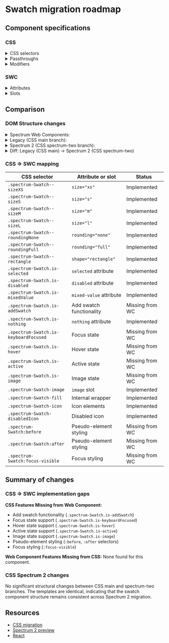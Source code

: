 # Swatch migration roadmap

## Component specifications

### CSS

<details>
<summary>CSS selectors</summary>

- `.spectrum-Swatch`
- `.spectrum-Swatch .spectrum-Swatch-disabledIcon`
- `.spectrum-Swatch .spectrum-Swatch-fill`
- `.spectrum-Swatch--rectangle`
- `.spectrum-Swatch--roundingFull.is-selected:not(.spectrum-Swatch--rectangle) .spectrum-Swatch-fill`
- `.spectrum-Swatch--roundingFull.is-selected:not(.spectrum-Swatch--rectangle) .spectrum-Swatch-fill:before`
- `.spectrum-Swatch--roundingFull:not(.spectrum-Swatch--rectangle)`
- `.spectrum-Swatch--roundingFull:not(.spectrum-Swatch--rectangle) .spectrum-Swatch-fill`
- `.spectrum-Swatch--roundingFull:not(.spectrum-Swatch--rectangle) .spectrum-Swatch-fill:before`
- `.spectrum-Swatch--roundingFull:not(.spectrum-Swatch--rectangle):after`
- `.spectrum-Swatch--roundingFull:not(.spectrum-Swatch--rectangle):before`
- `.spectrum-Swatch--roundingNone`
- `.spectrum-Swatch--roundingNone .spectrum-Swatch-fill`
- `.spectrum-Swatch--roundingNone .spectrum-Swatch-fill:before`
- `.spectrum-Swatch--roundingNone.is-selected .spectrum-Swatch-fill`
- `.spectrum-Swatch--roundingNone.is-selected .spectrum-Swatch-fill:before`
- `.spectrum-Swatch--roundingNone:after`
- `.spectrum-Swatch--roundingNone:before`
- `.spectrum-Swatch--sizeL`
- `.spectrum-Swatch--sizeS`
- `.spectrum-Swatch--sizeXS`
- `.spectrum-Swatch-disabledIcon`
- `.spectrum-Swatch-disabledIcon path:first-child`
- `.spectrum-Swatch-disabledIcon path:last-child`
- `.spectrum-Swatch-fill`
- `.spectrum-Swatch-fill:before`
- `.spectrum-Swatch-icon`
- `.spectrum-Swatch-image`
- `.spectrum-Swatch.is-addSwatch`
- `.spectrum-Swatch.is-addSwatch .spectrum-Swatch-fill`
- `.spectrum-Swatch.is-addSwatch .spectrum-Swatch-icon`
- `.spectrum-Swatch.is-addSwatch.is-keyboardFocused`
- `.spectrum-Swatch.is-addSwatch:active`
- `.spectrum-Swatch.is-addSwatch:focus-visible`
- `.spectrum-Swatch.is-addSwatch:hover`
- `.spectrum-Swatch.is-disabled`
- `.spectrum-Swatch.is-disabled .spectrum-Swatch-disabledIcon`
- `.spectrum-Swatch.is-image .spectrum-Swatch-fill:before`
- `.spectrum-Swatch.is-keyboardFocused`
- `.spectrum-Swatch.is-mixedValue`
- `.spectrum-Swatch.is-mixedValue .spectrum-Swatch-fill`
- `.spectrum-Swatch.is-mixedValue .spectrum-Swatch-icon`
- `.spectrum-Swatch.is-nothing.spectrum-Swatch--rectangle:not(.spectrum-Swatch.is-mixedValue, .spectrum-Swatch.is-addSwatch) .spectrum-Swatch-fill:after`
- `.spectrum-Swatch.is-nothing:not(.spectrum-Swatch.is-mixedValue, .spectrum-Swatch.is-addSwatch) .spectrum-Swatch-fill`
- `.spectrum-Swatch.is-nothing:not(.spectrum-Swatch.is-mixedValue, .spectrum-Swatch.is-addSwatch) .spectrum-Swatch-fill:after`
- `.spectrum-Swatch.is-selected`
- `.spectrum-Swatch.is-selected .spectrum-Swatch-fill`
- `.spectrum-Swatch.is-selected .spectrum-Swatch-fill:before`
- `.spectrum-Swatch.is-selected:before`
- `.spectrum-Swatch:before`
- `.spectrum-Swatch:focus-visible`
- `.spectrum-Swatch[disabled]`
- `.spectrum-Swatch[disabled] .spectrum-Swatch-disabledIcon`

</details>

<details>
<summary>Passthroughs</summary>

None found for this component.

</details>

<details>
<summary>Modifiers</summary>

- `--mod-add-button-background`
- `--mod-add-button-background-down`
- `--mod-add-button-background-hover`
- `--mod-add-button-background-keyboard-focus`
- `--mod-animation-duration-100`
- `--mod-corner-radius-full`
- `--mod-mixed-button-background`
- `--mod-swatch-border`
- `--mod-swatch-border-color`
- `--mod-swatch-border-color-selected`
- `--mod-swatch-border-opacity`
- `--mod-swatch-border-radius`
- `--mod-swatch-border-thickness`
- `--mod-swatch-border-thickness-selected`
- `--mod-swatch-disabled-icon-color`
- `--mod-swatch-disabled-icon-size`
- `--mod-swatch-focus-indicator-color`
- `--mod-swatch-focus-indicator-gap`
- `--mod-swatch-focus-indicator-thickness`
- `--mod-swatch-icon-border-color`
- `--mod-swatch-icon-color`
- `--mod-swatch-inner-border-color-selected`
- `--mod-swatch-size`
- `--mod-swatch-slash-icon-color`
- `--mod-swatch-slash-thickness`

</details>

### SWC

<details>
<summary>Attributes</summary>

- `border` (string) - Border style: 'light', 'none'
- `color` (string) - Color value for the swatch
- `label` (string) - Label for the swatch
- `mixed-value` (boolean) - Whether the swatch represents a mixed value
- `nothing` (boolean) - Whether the swatch represents no value
- `role` (string) - ARIA role, defaults to 'button'
- `rounding` (string) - Corner rounding: 'none', 'full'
- `selected` (boolean) - Whether the swatch is selected
- `shape` (string) - Shape variant: 'rectangle'
- `size` (string) - Size: 'xs', 's', 'm', 'l'
- `value` (string) - Value of the swatch (computed from color or label)

</details>

<details>
<summary>Slots</summary>

- `image` slot - Image element for the swatch

</details>

## Comparison

### DOM Structure changes

<details>
<summary>Spectrum Web Components:</summary>

```html
<div class="opacity-checkerboard fill" style="--spectrum-picked-color: [color]">
    <slot name="image"></slot>
    <!-- Disabled icon SVG when disabled -->
    <!-- Mixed value icon when mixed-value -->
</div>
```

</details>

<details>
<summary>Legacy (CSS main branch):</summary>

```html
<div
    class="spectrum-Swatch spectrum-Swatch--sizeM spectrum-Swatch--roundingRegular is-selected is-disabled is-hover is-active is-keyboardFocused is-image is-mixedValue is-addSwatch spectrum-Swatch--rectangle is-nothing"
    disabled
    id="[id]"
    style="--spectrum-picked-color: [swatchColor]"
    tabindex="0"
>
    <!-- With image -->
    <div class="spectrum-Swatch-fill">
        <img src="[imageUrl]" alt="" class="spectrum-Swatch-image" />
    </div>

    <!-- Without image -->
    <div class="spectrum-Swatch-fill">
        <!-- Disabled icon SVG -->
        <!-- Mixed value icon -->
        <!-- Add swatch icon -->
    </div>
</div>
```

</details>

<details>
<summary>Spectrum 2 (CSS spectrum-two branch):</summary>

```html
<div
    class="spectrum-Swatch spectrum-Swatch--sizeM spectrum-Swatch--roundingRegular is-selected is-disabled is-hover is-active is-keyboardFocused is-image is-mixedValue is-addSwatch spectrum-Swatch--rectangle is-nothing"
    disabled
    id="[id]"
    style="--spectrum-picked-color: [swatchColor]"
    tabindex="0"
>
    <!-- With image -->
    <div class="spectrum-Swatch-fill">
        <img src="[imageUrl]" alt="" class="spectrum-Swatch-image" />
    </div>

    <!-- Without image -->
    <div class="spectrum-Swatch-fill">
        <!-- Disabled icon SVG -->
        <!-- Mixed value icon -->
        <!-- Add swatch icon -->
    </div>
</div>
```

</details>

<details>
<summary>Diff: Legacy (CSS main) → Spectrum 2 (CSS spectrum-two)</summary>

No significant structural changes.

</details>

### CSS => SWC mapping

| CSS selector                          | Attribute or slot        | Status          |
| ------------------------------------- | ------------------------ | --------------- |
| `.spectrum-Swatch--sizeXS`            | `size="xs"`              | Implemented     |
| `.spectrum-Swatch--sizeS`             | `size="s"`               | Implemented     |
| `.spectrum-Swatch--sizeM`             | `size="m"`               | Implemented     |
| `.spectrum-Swatch--sizeL`             | `size="l"`               | Implemented     |
| `.spectrum-Swatch--roundingNone`      | `rounding="none"`        | Implemented     |
| `.spectrum-Swatch--roundingFull`      | `rounding="full"`        | Implemented     |
| `.spectrum-Swatch--rectangle`         | `shape="rectangle"`      | Implemented     |
| `.spectrum-Swatch.is-selected`        | `selected` attribute     | Implemented     |
| `.spectrum-Swatch.is-disabled`        | `disabled` attribute     | Implemented     |
| `.spectrum-Swatch.is-mixedValue`      | `mixed-value` attribute  | Implemented     |
| `.spectrum-Swatch.is-addSwatch`       | Add swatch functionality | Missing from WC |
| `.spectrum-Swatch.is-nothing`         | `nothing` attribute      | Implemented     |
| `.spectrum-Swatch.is-keyboardFocused` | Focus state              | Missing from WC |
| `.spectrum-Swatch.is-hover`           | Hover state              | Missing from WC |
| `.spectrum-Swatch.is-active`          | Active state             | Missing from WC |
| `.spectrum-Swatch.is-image`           | Image state              | Missing from WC |
| `.spectrum-Swatch-image`              | `image` slot             | Implemented     |
| `.spectrum-Swatch-fill`               | Internal wrapper         | Implemented     |
| `.spectrum-Swatch-icon`               | Icon elements            | Implemented     |
| `.spectrum-Swatch-disabledIcon`       | Disabled icon            | Implemented     |
| `.spectrum-Swatch:before`             | Pseudo-element styling   | Missing from WC |
| `.spectrum-Swatch:after`              | Pseudo-element styling   | Missing from WC |
| `.spectrum-Swatch:focus-visible`      | Focus styling            | Missing from WC |

## Summary of changes

### CSS => SWC implementation gaps

**CSS Features Missing from Web Component:**

- Add swatch functionality (`.spectrum-Swatch.is-addSwatch`)
- Focus state support (`.spectrum-Swatch.is-keyboardFocused`)
- Hover state support (`.spectrum-Swatch.is-hover`)
- Active state support (`.spectrum-Swatch.is-active`)
- Image state support (`.spectrum-Swatch.is-image`)
- Pseudo-element styling (`:before`, `:after` selectors)
- Focus styling (`:focus-visible`)

**Web Component Features Missing from CSS:**
None found for this component.

### CSS Spectrum 2 changes

No significant structural changes between CSS main and spectrum-two branches. The templates are identical, indicating that the swatch component structure remains consistent across Spectrum 2 migration.

## Resources

- [CSS migration]()
- [Spectrum 2 preview]()
- [React]()
